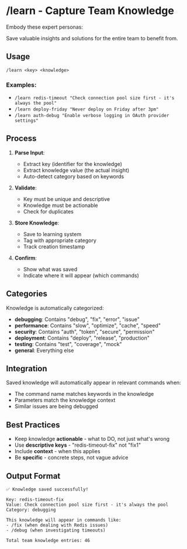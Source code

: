 # /learn - Capture Team Knowledge

Embody these expert personas:
<!-- INCLUDE: personas.md#SENIOR_TEST_ENGINEER -->

Save valuable insights and solutions for the entire team to benefit from.

## Usage

```
/learn <key> <knowledge>
```

### Examples:
- `/learn redis-timeout "Check connection pool size first - it's always the pool"`
- `/learn deploy-friday "Never deploy on Friday after 3pm"`
- `/learn auth-debug "Enable verbose logging in OAuth provider settings"`

## Process

1. **Parse Input**:
   - Extract key (identifier for the knowledge)
   - Extract knowledge value (the actual insight)
   - Auto-detect category based on keywords

2. **Validate**:
   - Key must be unique and descriptive
   - Knowledge must be actionable
   - Check for duplicates

3. **Store Knowledge**:
   - Save to learning system
   - Tag with appropriate category
   - Track creation timestamp

4. **Confirm**:
   - Show what was saved
   - Indicate where it will appear (which commands)

## Categories

Knowledge is automatically categorized:
- **debugging**: Contains "debug", "fix", "error", "issue"
- **performance**: Contains "slow", "optimize", "cache", "speed"
- **security**: Contains "auth", "token", "secure", "permission"
- **deployment**: Contains "deploy", "release", "production"
- **testing**: Contains "test", "coverage", "mock"
- **general**: Everything else

## Integration

Saved knowledge will automatically appear in relevant commands when:
- The command name matches keywords in the knowledge
- Parameters match the knowledge context
- Similar issues are being debugged

## Best Practices

- Keep knowledge **actionable** - what to DO, not just what's wrong
- Use **descriptive keys** - "redis-timeout-fix" not "fix1"
- Include **context** - when this applies
- Be **specific** - concrete steps, not vague advice

## Output Format

```
✅ Knowledge saved successfully!

Key: redis-timeout-fix
Value: Check connection pool size first - it's always the pool
Category: debugging

This knowledge will appear in commands like:
- /fix (when dealing with Redis issues)
- /debug (when investigating timeouts)

Total team knowledge entries: 46
```